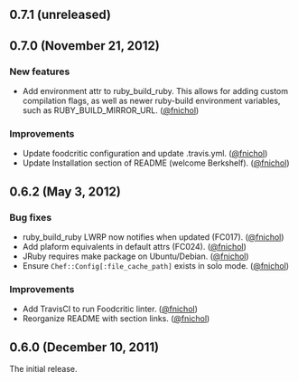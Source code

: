 ## 0.7.1 (unreleased)


## 0.7.0 (November 21, 2012)

### New features

* Add environment attr to ruby_build_ruby. This allows for adding custom
  compilation flags, as well as newer ruby-build environment variables, such
  as RUBY_BUILD_MIRROR_URL. ([@fnichol][])

### Improvements

* Update foodcritic configuration and update .travis.yml. ([@fnichol][])
* Update Installation section of README (welcome Berkshelf). ([@fnichol][])


## 0.6.2 (May 3, 2012)

### Bug fixes

* ruby_build_ruby LWRP now notifies when updated (FC017). ([@fnichol][])
* Add plaform equivalents in default attrs (FC024). ([@fnichol][])
* JRuby requires make package on Ubuntu/Debian. ([@fnichol][])
* Ensure `Chef::Config[:file_cache_path]` exists in solo mode. ([@fnichol][])

### Improvements

* Add TravisCI to run Foodcritic linter. ([@fnichol][])
* Reorganize README with section links. ([@fnichol][])


## 0.6.0 (December 10, 2011)

The initial release.

[@fnichol]: https://github.com/fnichol
